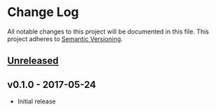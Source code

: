 # Change Log

All notable changes to this project will be documented in this file.
This project adheres to [Semantic Versioning](http://semver.org/).

## [Unreleased]

## v0.1.0 - 2017-05-24

- Initial release

[Unreleased]: https://github.com/japaric/cty/compare/v0.1.0...HEAD
